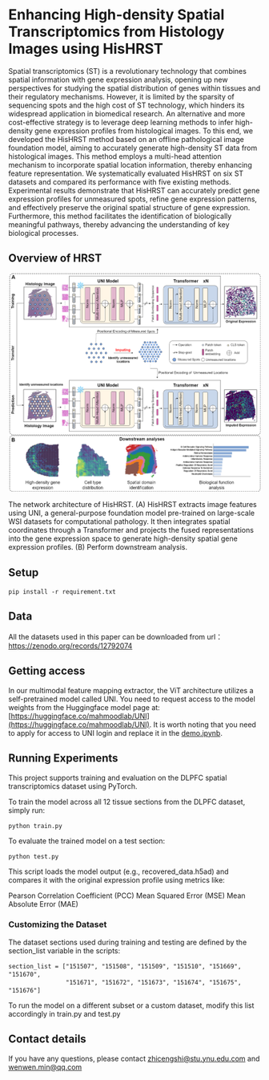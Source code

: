 # Enhancing High-density Spatial Transcriptomics from Histology Images using HisHRST
Spatial transcriptomics (ST) is a revolutionary technology that combines spatial information with gene expression analysis, opening up new perspectives for studying the spatial distribution of genes within tissues and their regulatory mechanisms. However, it is limited by the sparsity of sequencing spots and the high cost of ST technology, which hinders its widespread application in biomedical research. An alternative and more cost-effective strategy is to leverage deep learning methods to infer high-density gene expression profiles from histological images. To this end, we developed the HisHRST method based on an offline pathological image foundation model, aiming to accurately generate high-density ST data from histological images. This method employs a multi-head attention mechanism to incorporate spatial location information, thereby enhancing feature representation. We systematically evaluated HisHRST on six ST datasets and compared its performance with five existing methods. Experimental results demonstrate that HisHRST can accurately predict gene expression profiles for unmeasured spots, refine gene expression patterns, and effectively preserve the original spatial structure of gene expression. Furthermore, this method facilitates the identification of biologically meaningful pathways, thereby advancing the understanding of key biological processes.


## Overview of HRST

![Fig_1.png](Fig_1.png)

The network architecture of HisHRST. (A) HisHRST extracts image features using UNI, a general-purpose foundation model pre-trained on large-scale WSI datasets for computational pathology. It then integrates spatial coordinates through a Transformer and projects the fused representations into the gene expression space to generate high-density spatial gene expression profiles. (B) Perform downstream
analysis.



## Setup
```
pip install -r requirement.txt
```

## Data
All the datasets used in this paper can be downloaded from url：https://zenodo.org/records/12792074

## Getting access
In our multimodal feature mapping extractor, the ViT architecture utilizes a self-pretrained model called UNI. You need to request access to the model weights from the Huggingface model page at:[https://huggingface.co/mahmoodlab/UNI](https://huggingface.co/mahmoodlab/UNI). It is worth noting that you need to apply for access to UNI login and replace it in the [demo.ipynb](demo.ipynb).

## Running Experiments

This project supports training and evaluation on the DLPFC spatial transcriptomics dataset using PyTorch.

To train the model across all 12 tissue sections from the DLPFC dataset, simply run:

```
python train.py
```
To evaluate the trained model on a test section:

```
python test.py
```

This script loads the model output (e.g., recovered_data.h5ad) and compares it with the original expression profile using metrics like:

Pearson Correlation Coefficient (PCC)  Mean Squared Error (MSE)  Mean Absolute Error (MAE)

### Customizing the Dataset
The dataset sections used during training and testing are defined by the section_list variable in the scripts:
```
section_list = ["151507", "151508", "151509", "151510", "151669", "151670", 
                "151671", "151672", "151673", "151674", "151675", "151676"]
```
To run the model on a different subset or a custom dataset, modify this list accordingly in train.py and test.py

## Contact details

If you have any questions, please contact zhicengshi@stu.ynu.edu.com and wenwen.min@qq.com
